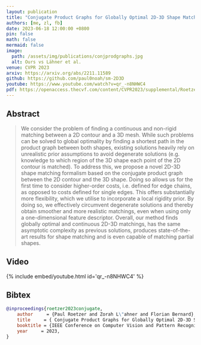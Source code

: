 ```yaml
---
layout: publication
title: "Conjugate Product Graphs for Globally Optimal 2D-3D Shape Matching"
authors: [me, zl, fb]
date: 2023-06-18 12:00:00 +0800
pin: false
math: false
mermaid: false
image:
  path: /assets/img/publications/conjprodgraphs.jpg
  alt: Ours vs Lähner et al.
venue: CVPR 2023
arxiv: https://arxiv.org/abs/2211.11589
github: https://github.com/paul0noah/sm-2D3D
youtube: https://www.youtube.com/watch?v=qr_-n8NHWC4
pdf: https://openaccess.thecvf.com/content/CVPR2023/supplemental/Roetzer_Conjugate_Product_Graphs_CVPR_2023_supplemental.pdf
---
```


## Abstract

> We consider the problem of finding a continuous and non-rigid matching between a 2D contour and a 3D mesh. While such problems can be solved to global optimality by finding a shortest path in the product graph between both shapes, existing solutions heavily rely on unrealistic prior assumptions to avoid degenerate solutions (e.g. knowledge to which region of the 3D shape each point of the 2D contour is matched). To address this, we propose a novel 2D-3D shape matching formalism based on the conjugate product graph between the 2D contour and the 3D shape. Doing so allows us for the first time to consider higher-order costs, i.e. defined for edge chains, as opposed to costs defined for single edges. This offers substantially more flexibility, which we utilise to incorporate a local rigidity prior. By doing so, we effectively circumvent degenerate solutions and thereby obtain smoother and more realistic matchings, even when using only a one-dimensional feature descriptor. Overall, our method finds globally optimal and continuous 2D-3D matchings, has the same asymptotic complexity as previous solutions, produces state-of-the-art results for shape matching and is even capable of matching partial shapes.  

## Video

{% include embed/youtube.html id='qr_-n8NHWC4' %}



## Bibtex
```bibtex
@inproceedings{roetzer2023conjugate,
    author     = {Paul Roetzer and Zorah L\"ahner and Florian Bernard},
    title     = { Conjugate Product Graphs for Globally Optimal 2D-3D Shape Matching },
    booktitle = {IEEE Conference on Computer Vision and Pattern Recognition (CVPR)},
    year     = 2023,
}
```
